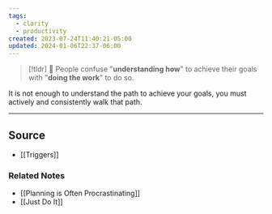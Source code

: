 ```yaml
---
tags:
  - clarity
  - productivity
created: 2023-07-24T11:40:21-05:00
updated: 2024-01-06T22:37-06:00
---
```


> [!tldr] 🚧 People confuse "**understanding how**" to achieve their goals with "**doing the work**" to do so.

It is not enough to understand the path to achieve your goals, you must actively and consistently walk that path. 

---

## Source
- [[Triggers]]

### Related Notes
- [[Planning is Often Procrastinating]] 
- [[Just Do It]]